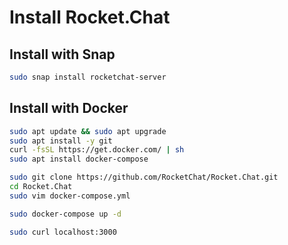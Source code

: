 # Install Rocket.Chat

## Install with Snap
```bash
sudo snap install rocketchat-server
```

## Install with Docker
```bash
sudo apt update && sudo apt upgrade
sudo apt install -y git
curl -fsSL https://get.docker.com/ | sh
sudo apt install docker-compose

sudo git clone https://github.com/RocketChat/Rocket.Chat.git
cd Rocket.Chat
sudo vim docker-compose.yml

sudo docker-compose up -d

sudo curl localhost:3000
```